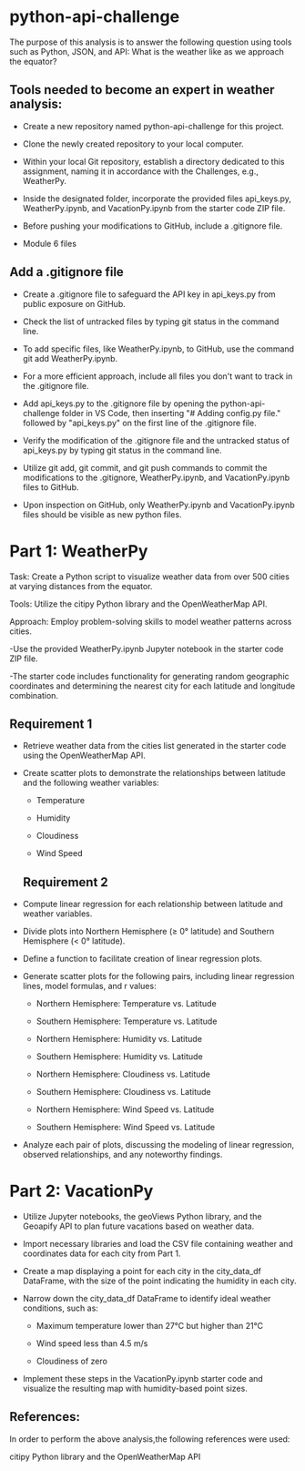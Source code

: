 # python-api-challenge

The purpose of this analysis is to answer the following question using tools such as Python, JSON, and API: What is the weather like as we approach the equator?

## Tools needed to become an expert in weather analysis:

* Create a new repository named python-api-challenge for this project.

* Clone the newly created repository to your local computer.

* Within your local Git repository, establish a directory dedicated to this assignment, naming it in accordance with the Challenges, e.g., WeatherPy.

* Inside the designated folder, incorporate the provided files api_keys.py, WeatherPy.ipynb, and  VacationPy.ipynb from the starter code ZIP file.

* Before pushing your modifications to GitHub, include a .gitignore file.

* Module 6 files

## Add a .gitignore file

* Create a .gitignore file to safeguard the API key in api_keys.py from public exposure on GitHub.

* Check the list of untracked files by typing git status in the command line.

* To add specific files, like WeatherPy.ipynb, to GitHub, use the command git add WeatherPy.ipynb.

* For a more efficient approach, include all files you don't want to track in the .gitignore file.

* Add api_keys.py to the .gitignore file by opening the python-api-challenge folder in VS Code, then inserting "# Adding config.py file." followed by "api_keys.py" on the first line of the .gitignore file.

* Verify the modification of the .gitignore file and the untracked status of api_keys.py by typing git status in the command line.

* Utilize git add, git commit, and git push commands to commit the modifications to the .gitignore, WeatherPy.ipynb, and VacationPy.ipynb files to GitHub.

* Upon inspection on GitHub, only WeatherPy.ipynb and VacationPy.ipynb files should be visible as new python files.
    
# Part 1: WeatherPy

Task: Create a Python script to visualize weather data from over 500 cities at varying distances from the equator.
    
Tools: Utilize the citipy Python library and the OpenWeatherMap API.

Approach: Employ problem-solving skills to model weather patterns across cities.

   -Use the provided WeatherPy.ipynb Jupyter notebook in the starter code ZIP file.
    
   -The starter code includes functionality for generating random geographic coordinates and determining the nearest city for each latitude and longitude combination.
    
   ## Requirement 1
* Retrieve weather data from the cities list generated in the starter code using the OpenWeatherMap API.

* Create scatter plots to demonstrate the relationships between latitude and the following weather variables:
  - Temperature
       
  - Humidity
        
  - Cloudiness
        
  - Wind Speed
  ## Requirement 2      
* Compute linear regression for each relationship between latitude and weather variables.

* Divide plots into Northern Hemisphere (≥ 0° latitude) and Southern Hemisphere (< 0° latitude).

* Define a function to facilitate creation of linear regression plots.

* Generate scatter plots for the following pairs, including linear regression lines, model formulas, and r values:

   - Northern Hemisphere: Temperature vs. Latitude
   
   - Southern Hemisphere: Temperature vs. Latitude
   
   - Northern Hemisphere: Humidity vs. Latitude
   
   - Southern Hemisphere: Humidity vs. Latitude
   
   - Northern Hemisphere: Cloudiness vs. Latitude
   
   - Southern Hemisphere: Cloudiness vs. Latitude
   
   - Northern Hemisphere: Wind Speed vs. Latitude
   
   - Southern Hemisphere: Wind Speed vs. Latitude
        
* Analyze each pair of plots, discussing the modeling of linear regression, observed relationships, and any noteworthy findings.
    
# Part 2: VacationPy

* Utilize Jupyter notebooks, the geoViews Python library, and the Geoapify API to plan future vacations based on weather data.
   
* Import necessary libraries and load the CSV file containing weather and coordinates data for each city from Part 1.

* Create a map displaying a point for each city in the city_data_df DataFrame, with the size of the point indicating the humidity in each city.
    
* Narrow down the city_data_df DataFrame to identify ideal weather conditions, such as:
    * Maximum temperature lower than 27°C but higher than 21°C
         
    * Wind speed less than 4.5 m/s
         
    * Cloudiness of zero
    
* Implement these steps in the VacationPy.ipynb starter code and visualize the resulting map with humidity-based point sizes.

## References:
In order to perform the above analysis,the following references were used: 

 citipy Python library  and the OpenWeatherMap API 